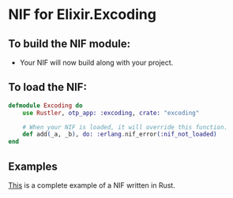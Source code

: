 # NIF for Elixir.Excoding

## To build the NIF module:

- Your NIF will now build along with your project.

## To load the NIF:

```elixir
defmodule Excoding do
    use Rustler, otp_app: :excoding, crate: "excoding"

    # When your NIF is loaded, it will override this function.
    def add(_a, _b), do: :erlang.nif_error(:nif_not_loaded)
end
```

## Examples

[This](https://github.com/hansihe/NifIo) is a complete example of a NIF written in Rust.
